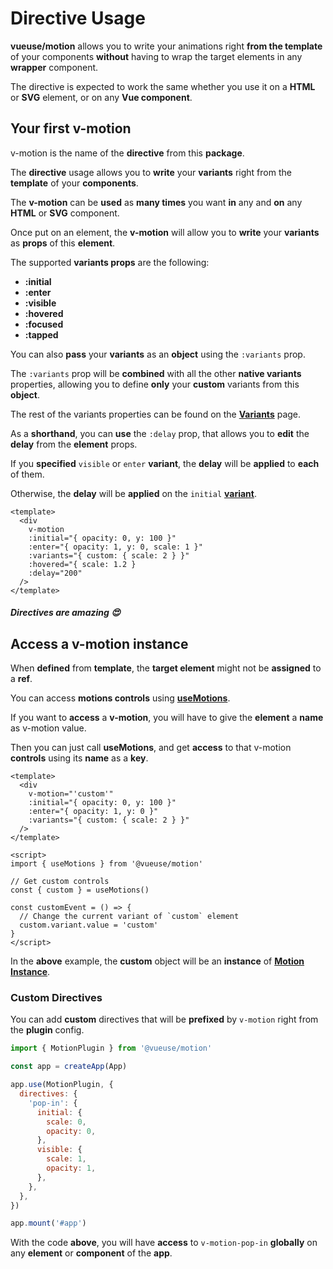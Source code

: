 # Directive Usage

**vueuse/motion** allows you to write your animations right **from the template** of your components **without** having to wrap the target elements in any **wrapper** component.

The directive is expected to work the same whether you use it on a **HTML** or **SVG** element, or on any **Vue component**.

## Your first v-motion

v-motion is the name of the **directive** from this **package**.

The **directive** usage allows you to **write** your **variants** right from the **template** of your **components**.

The **v-motion** can be **used** as **many times** you want **in** any and **on** any **HTML** or **SVG** component.

Once put on an element, the **v-motion** will allow you to **write** your **variants** as **props** of this **element**.

The supported **variants props** are the following:

- **:initial**
- **:enter**
- **:visible**
- **:hovered**
- **:focused**
- **:tapped**

You can also **pass** your **variants** as an **object** using the `:variants` prop.

The `:variants` prop will be **combined** with all the other **native variants** properties, allowing you to define **only** your **custom** variants from this **object**.

The rest of the variants properties can be found on the [**Variants**](/variants) page.

As a **shorthand**, you can **use** the `:delay` prop, that allows you to **edit** the **delay** from the **element** props.

If you **specified** `visible` or `enter` **variant**, the **delay** will be **applied** to **each** of them.

Otherwise, the **delay** will be **applied** on the `initial` [**variant**](/variants).

```vue
<template>
  <div
    v-motion
    :initial="{ opacity: 0, y: 100 }"
    :enter="{ opacity: 1, y: 0, scale: 1 }"
    :variants="{ custom: { scale: 2 } }"
    :hovered="{ scale: 1.2 }
    :delay="200"
  />
</template>
```

##### _Directives are amazing_ 😍

## Access a v-motion instance

When **defined** from **template**, the **target element** might not be **assigned** to a **ref**.

You can access **motions controls** using [**useMotions**](/api/use-motions).

If you want to **access** a **v-motion**, you will have to give the **element** a **name** as v-motion value.

Then you can just call **useMotions**, and get **access** to that v-motion **controls** using its **name** as a **key**.

```vue
<template>
  <div
    v-motion="'custom'"
    :initial="{ opacity: 0, y: 100 }"
    :enter="{ opacity: 1, y: 0 }"
    :variants="{ custom: { scale: 2 } }"
  />
</template>

<script>
import { useMotions } from '@vueuse/motion'

// Get custom controls
const { custom } = useMotions()

const customEvent = () => {
  // Change the current variant of `custom` element
  custom.variant.value = 'custom'
}
</script>
```

In the **above** example, the **custom** object will be an **instance** of [**Motion Instance**](/motion-instance).

### Custom Directives

You can add **custom** directives that will be **prefixed** by `v-motion` right from the **plugin** config.

```javascript
import { MotionPlugin } from '@vueuse/motion'

const app = createApp(App)

app.use(MotionPlugin, {
  directives: {
    'pop-in': {
      initial: {
        scale: 0,
        opacity: 0,
      },
      visible: {
        scale: 1,
        opacity: 1,
      },
    },
  },
})

app.mount('#app')
```

With the code **above**, you will have **access** to `v-motion-pop-in` **globally** on any **element** or **component** of the **app**.
